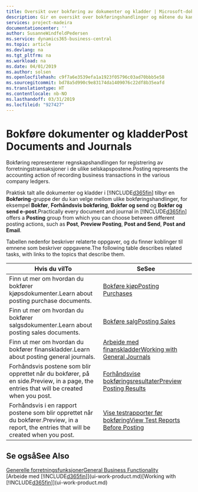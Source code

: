 ```yaml
---
title: Oversikt over bokføring av dokumenter og kladder | Microsoft-dokumentasjon
description: Gir en oversikt over bokføringshandlinger og måtene du kan bokføre dokumenter og kladder på.
services: project-madeira
documentationcenter: ''
author: SusanneWindfeldPedersen
ms.service: dynamics365-business-central
ms.topic: article
ms.devlang: na
ms.tgt_pltfrm: na
ms.workload: na
ms.date: 04/01/2019
ms.author: solsen
ms.openlocfilehash: c9f7a6e3539efa1a1923f05796c03ad70bbb5e58
ms.sourcegitcommit: bd78a5d990c9e83174da1409076c22df8b35eafd
ms.translationtype: HT
ms.contentlocale: nb-NO
ms.lasthandoff: 03/31/2019
ms.locfileid: "927427"
---
```

# <a name="post-documents-and-journals"></a><span data-ttu-id="8a7a6-103">Bokføre dokumenter og kladder</span><span class="sxs-lookup"><span data-stu-id="8a7a6-103">Post Documents and Journals</span></span>
<span data-ttu-id="8a7a6-104">Bokføring representerer regnskapshandlingen for registrering av forretningstransaksjoner i de ulike selskapspostene.</span><span class="sxs-lookup"><span data-stu-id="8a7a6-104">Posting represents the accounting action of recording business transactions in the various company ledgers.</span></span>

<span data-ttu-id="8a7a6-105">Praktisk talt alle dokumenter og kladder i [!INCLUDE[d365fin](includes/d365fin_md.md)] tilbyr en **Bokføring**-gruppe der du kan velge mellom ulike bokføringshandlinger, for eksempel **Bokfør**, **Forhåndsvis bokføring**, **Bokfør og send** og **Bokfør og send e-post**.</span><span class="sxs-lookup"><span data-stu-id="8a7a6-105">Practically every document and journal in [!INCLUDE[d365fin](includes/d365fin_md.md)] offers a **Posting** group from which you can choose between different posting actions, such as **Post**, **Preview Posting**, **Post and Send**, **Post and Email**.</span></span>

<span data-ttu-id="8a7a6-106">Tabellen nedenfor beskriver relaterte oppgaver, og du finner koblinger til emnene som beskriver oppgavene.</span><span class="sxs-lookup"><span data-stu-id="8a7a6-106">The following table describes related tasks, with links to the topics that describe them.</span></span>

| <span data-ttu-id="8a7a6-107">Hvis du vil</span><span class="sxs-lookup"><span data-stu-id="8a7a6-107">To</span></span> | <span data-ttu-id="8a7a6-108">Se</span><span class="sxs-lookup"><span data-stu-id="8a7a6-108">See</span></span> |
| --- | --- |
| <span data-ttu-id="8a7a6-109">Finn ut mer om hvordan du bokfører kjøpsdokumenter.</span><span class="sxs-lookup"><span data-stu-id="8a7a6-109">Learn about posting purchase documents.</span></span> |[<span data-ttu-id="8a7a6-110">Bokføre kjøp</span><span class="sxs-lookup"><span data-stu-id="8a7a6-110">Posting Purchases</span></span>](ui-post-purchases.md) |
| <span data-ttu-id="8a7a6-111">Finn ut mer om hvordan du bokfører salgsdokumenter.</span><span class="sxs-lookup"><span data-stu-id="8a7a6-111">Learn about posting sales documents.</span></span> |[<span data-ttu-id="8a7a6-112">Bokføre salg</span><span class="sxs-lookup"><span data-stu-id="8a7a6-112">Posting Sales</span></span>](ui-post-sales.md) |
| <span data-ttu-id="8a7a6-113">Finn ut mer om hvordan du bokfører finanskladder.</span><span class="sxs-lookup"><span data-stu-id="8a7a6-113">Learn about posting general journals.</span></span> |[<span data-ttu-id="8a7a6-114">Arbeide med finanskladder</span><span class="sxs-lookup"><span data-stu-id="8a7a6-114">Working with General Journals</span></span>](ui-work-general-journals.md) |
| <span data-ttu-id="8a7a6-115">Forhåndsvis postene som blir opprettet når du bokfører, på en side.</span><span class="sxs-lookup"><span data-stu-id="8a7a6-115">Preview, in a page, the entries that will be created when you post.</span></span> |[<span data-ttu-id="8a7a6-116">Forhåndsvise bokføringsresultater</span><span class="sxs-lookup"><span data-stu-id="8a7a6-116">Preview Posting Results</span></span>](ui-how-preview-post-results.md) |
| <span data-ttu-id="8a7a6-117">Forhåndsvis i en rapport postene som blir opprettet når du bokfører.</span><span class="sxs-lookup"><span data-stu-id="8a7a6-117">Preview, in a report, the entries that will be created when you post.</span></span> |[<span data-ttu-id="8a7a6-118">Vise testrapporter før bokføring</span><span class="sxs-lookup"><span data-stu-id="8a7a6-118">View Test Reports Before Posting</span></span>](ui-how-view-test-reports-posting.md) |

## <a name="see-also"></a><span data-ttu-id="8a7a6-119">Se også</span><span class="sxs-lookup"><span data-stu-id="8a7a6-119">See Also</span></span>
[<span data-ttu-id="8a7a6-120">Generelle forretningsfunksjoner</span><span class="sxs-lookup"><span data-stu-id="8a7a6-120">General Business Functionality</span></span>](ui-across-business-areas.md)  
<span data-ttu-id="8a7a6-121">[Arbeide med [!INCLUDE[d365fin](includes/d365fin_md.md)]](ui-work-product.md)</span><span class="sxs-lookup"><span data-stu-id="8a7a6-121">[Working with [!INCLUDE[d365fin](includes/d365fin_md.md)]](ui-work-product.md)</span></span>

